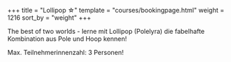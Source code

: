 +++
title = "Lollipop ☆"
template = "courses/bookingpage.html"
weight = 1216
sort_by = "weight"
+++

The best of two worlds - lerne mit Lollipop (Polelyra) die fabelhafte Kombination aus Pole und Hoop kennen!

Max. Teilnehmerinnenzahl: 3 Personen! 


